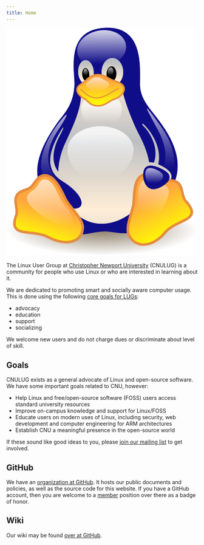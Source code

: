 ```yaml
---
title: Home
---
```


<div id="logo"><img src="images/logo.svg"></img></div>

The Linux User Group at [Christopher Newport University](http://cnu.edu)
(CNULUG) is a community for people who use Linux or 
who are interested in learning about it.

We are dedicated to promoting smart and socially aware computer usage.
This is done using the following [core goals for
LUGs](http://www.tldp.org/HOWTO/User-Group-HOWTO-4.html):

- advocacy
- education
- support
- socializing

We welcome new users and do not charge dues or discriminate about level of
skill.

## Goals

CNULUG exists as a general advocate of Linux and open-source software.
We have some important goals related to CNU, however:

- Help Linux and free/open-source software (FOSS) users access standard 
  university resources
- Improve on-campus knowledge and support for Linux/FOSS
- Educate users on modern uses of Linux, including security, web development 
  and computer engineering for ARM architectures
- Establish CNU a meaningful presence in the open-source world

If these sound like good ideas to you, please
[join our mailing list](/mail.html)
to get involved.

## GitHub

We have an [organization at GitHub](https://github.com/cnulug).
It hosts our public documents and policies, as well as the source code
for this website. If you have a GitHub account, then you are welcome
to a [member](https://github.com/orgs/cnulug/teams/members) position
over there as a badge of honor.

## Wiki

Our wiki may be found [over at GitHub](https://github.com/cnulug/wiki/wiki).
